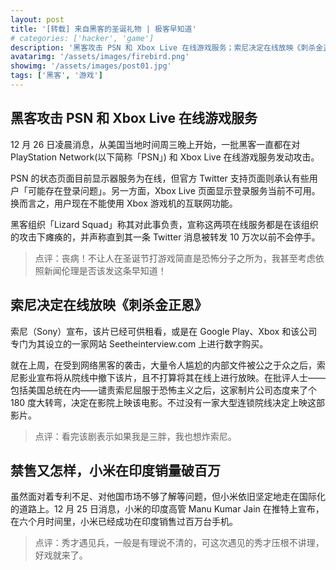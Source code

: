 ```yaml
---
layout: post
title: '[转载] 来自黑客的圣诞礼物 | 极客早知道'
# categories: ['hacker', 'game']
description: '黑客攻击 PSN 和 Xbox Live 在线游戏服务；索尼决定在线放映《刺杀金正恩》；小米在印度销量破百万……'
avatarimg: '/assets/images/firebird.png'
showimg: '/assets/images/post01.jpg'
tags: ['黑客', '游戏']
---
```


## 黑客攻击 PSN 和 Xbox Live 在线游戏服务

12 月 26 日凌晨消息，从美国当地时间周三晚上开始，一批黑客一直都在对 PlayStation Network(以下简称「PSN」) 和 Xbox Live 在线游戏服务发动攻击。

PSN 的状态页面目前显示器服务为在线，但官方 Twitter 支持页面则承认有些用户「可能存在登录问题」。另一方面，Xbox Live 页面显示登录服务当前不可用。换而言之，用户现在不能使用 Xbox 游戏机的互联网功能。

黑客组织「Lizard Squad」称其对此事负责，宣称这两项在线服务都是在该组织的攻击下瘫痪的，并声称直到其一条 Twitter 消息被转发 10 万次以前不会停手。

>点评：丧病！不让人在圣诞节打游戏简直是恐怖分子之所为，我甚至考虑依照新闻伦理是否该发这条早知道！

## 索尼决定在线放映《刺杀金正恩》

索尼（Sony）宣布，该片已经可供租看，或是在 Google Play、Xbox 和该公司专门为其设立的一家网站 Seetheinterview.com 上进行数字购买。

就在上周，在受到网络黑客的袭击，大量令人尴尬的内部文件被公之于众之后，索尼影业宣布将从院线中撤下该片，且不打算将其在线上进行放映。在批评人士——包括美国总统在内——谴责索尼屈服于恐怖主义之后，这家制片公司态度来了个 180 度大转弯，决定在影院上映该电影。不过没有一家大型连锁院线决定上映这部影片。

>点评：看完该剧表示如果我是三胖，我也想炸索尼。

## 禁售又怎样，小米在印度销量破百万

虽然面对着专利不足、对他国市场不够了解等问题，但小米依旧坚定地走在国际化的道路上。12 月 25 日消息，小米的印度高管 Manu Kumar Jain 在推特上宣布，在六个月时间里，小米已经成功在印度销售过百万台手机。

>点评：秀才遇见兵，一般是有理说不清的，可这次遇见的秀才压根不讲理，好戏就来了。


<!--
### 语法高亮:
{% highlight ruby linenos %}
def show
  @widget = Widget(params[:id])
  respond_to do |format|
    format.html # show.html.erb
    format.json { render json: @widget }
  end
end
{% endhighlight %}
-->

